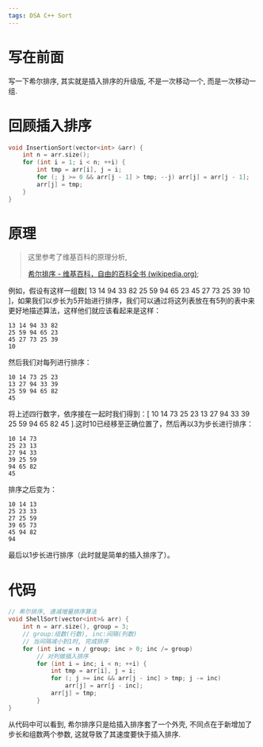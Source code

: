 ```yaml
---
tags: DSA C++ Sort
---
```


# 写在前面

写一下希尔排序, 其实就是插入排序的升级版, 不是一次移动一个, 而是一次移动一组. 



# 回顾插入排序

```cpp
void InsertionSort(vector<int> &arr) {
    int n = arr.size();
    for (int i = 1; i < n; ++i) {
        int tmp = arr[i], j = i;
        for (; j >= 0 && arr[j - 1] > tmp; --j) arr[j] = arr[j - 1];
        arr[j] = tmp;
    }
}
```



# 原理

>   这里参考了维基百科的原理分析, 
>
>   [希尔排序 - 维基百科，自由的百科全书 (wikipedia.org)](https://zh.wikipedia.org/wiki/希尔排序);

例如，假设有这样一组数[ 13 14 94 33 82 25 59 94 65 23 45 27 73 25 39 10 ]，如果我们以步长为5开始进行排序，我们可以通过将这列表放在有5列的表中来更好地描述算法，这样他们就应该看起来是这样：

```
13 14 94 33 82
25 59 94 65 23
45 27 73 25 39
10
```

然后我们对每列进行排序：

```
10 14 73 25 23
13 27 94 33 39
25 59 94 65 82
45
```

将上述四行数字，依序接在一起时我们得到：[ 10 14 73 25 23 13 27 94 33 39 25 59 94 65 82 45 ].这时10已经移至正确位置了，然后再以3为步长进行排序：

```
10 14 73
25 23 13
27 94 33
39 25 59
94 65 82
45
```

排序之后变为：

```
10 14 13
25 23 33
27 25 59
39 65 73
45 94 82
94
```

最后以1步长进行排序（此时就是简单的插入排序了）。



# 代码

```cpp
// 希尔排序, 递减增量排序算法
void ShellSort(vector<int>& arr) {
    int n = arr.size(), group = 3;
    // group:组数(行数), inc:间隔(列数)
    // 当间隔减小到1时, 完成排序
    for (int inc = n / group; inc > 0; inc /= group)
        // 对列做插入排序
        for (int i = inc; i < n; ++i) {
            int tmp = arr[i], j = i;
            for (; j >= inc && arr[j - inc] > tmp; j -= inc)
                arr[j] = arr[j - inc];
            arr[j] = tmp;
        }
}
```

从代码中可以看到, 希尔排序只是给插入排序套了一个外壳, 不同点在于新增加了步长和组数两个参数, 这就导致了其速度要快于插入排序. 
